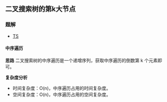 ## 二叉搜索树的第k大节点
### 题解
+ [TS](../../ts/lcof/54.ts)

#### 中序遍历
**思路**
二叉搜索树的中序遍历是一个递增序列，获取中序遍历的倒数第 k 个元素即可。

**复杂度分析**
+ 时间复杂度：O(n)，中序遍历占用的时间复杂度。
+ 空间复杂度：O(n)，中序遍历占用的空间复杂度。